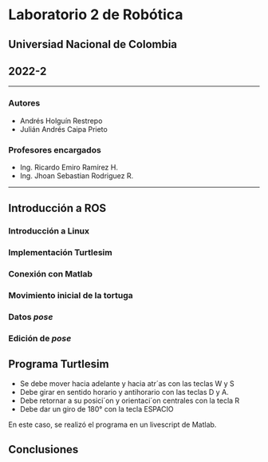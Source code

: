 # Laboratorio 2 de Robótica
## Universiad Nacional de Colombia
## 2022-2
***
### Autores
- Andrés Holguín Restrepo 
- Julián Andrés Caipa Prieto
### Profesores encargados
- Ing. Ricardo Emiro Ramírez H.
- Ing. Jhoan Sebastian Rodriguez R.
***


## Introducción a ROS



### Introducción a Linux


### Implementación Turtlesim



### Conexión con Matlab


### Movimiento inicial de la tortuga

### Datos *pose*

### Edición de *pose*


## Programa Turtlesim


- Se debe mover hacia adelante y hacia atr´as con las teclas W y S
- Debe girar en sentido horario y antihorario con las teclas D y A.
- Debe retornar a su posici´on y orientaci´on centrales con la tecla R
- Debe dar un giro de 180° con la tecla ESPACIO



En este caso, se realizó el programa en un livescript de Matlab.




## Conclusiones

